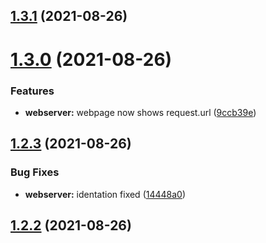 ## [1.3.1](https://github.com/AlbertoFemenias/pilot-semantic-release/compare/v1.3.0...v1.3.1) (2021-08-26)

# [1.3.0](https://github.com/AlbertoFemenias/pilot-semantic-release/compare/v1.2.3...v1.3.0) (2021-08-26)


### Features

* **webserver:** webpage now shows request.url ([9ccb39e](https://github.com/AlbertoFemenias/pilot-semantic-release/commit/9ccb39e335c77627009aece4e686e86862acb739))

## [1.2.3](https://github.com/AlbertoFemenias/pilot-semantic-release/compare/v1.2.2...v1.2.3) (2021-08-26)


### Bug Fixes

* **webserver:** identation fixed ([14448a0](https://github.com/AlbertoFemenias/pilot-semantic-release/commit/14448a0f4a0ccefa4860bff1740ce4505b7755b3))

## [1.2.2](https://github.com/AlbertoFemenias/pilot-semantic-release/compare/v1.2.1...v1.2.2) (2021-08-26)
